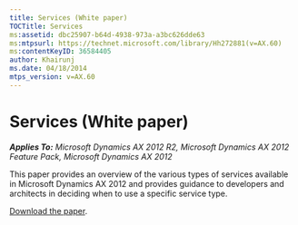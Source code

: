 ```yaml
---
title: Services (White paper)
TOCTitle: Services
ms:assetid: dbc25907-b64d-4938-973a-a3bc626dde63
ms:mtpsurl: https://technet.microsoft.com/library/Hh272881(v=AX.60)
ms:contentKeyID: 36584405
author: Khairunj
ms.date: 04/18/2014
mtps_version: v=AX.60
---
```


# Services (White paper) 


_**Applies To:** Microsoft Dynamics AX 2012 R2, Microsoft Dynamics AX 2012 Feature Pack, Microsoft Dynamics AX 2012_

This paper provides an overview of the various types of services available in Microsoft Dynamics AX 2012 and provides guidance to developers and architects in deciding when to use a specific service type.

[Download the paper](http://go.microsoft.com/fwlink/?linkid=213141).

  


